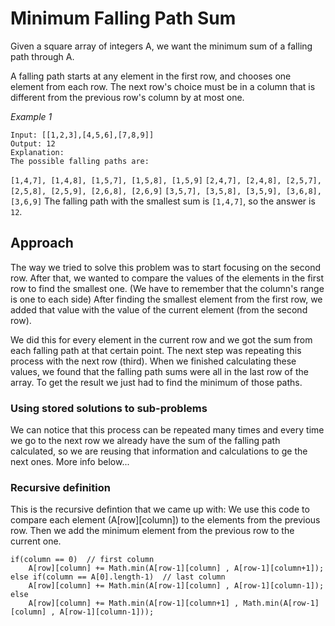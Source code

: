 # Minimum Falling Path Sum
Given a square array of integers A, we want the minimum sum of a falling path through A.

A falling path starts at any element in the first row, and chooses one element from each row.  The next row's choice must be in a column that is different from the previous row's column by at most one.

*Example 1*
```
Input: [[1,2,3],[4,5,6],[7,8,9]]
Output: 12
Explanation: 
The possible falling paths are:
```
`[1,4,7], [1,4,8], [1,5,7], [1,5,8], [1,5,9]`
`[2,4,7], [2,4,8], [2,5,7], [2,5,8], [2,5,9], [2,6,8], [2,6,9]`
`[3,5,7], [3,5,8], [3,5,9], [3,6,8], [3,6,9]`
The falling path with the smallest sum is `[1,4,7]`, so the answer is `12`.

## Approach
The way we tried to solve this problem was to start focusing on the second row. After that, we wanted to compare the values of the elements in the first row to find the smallest one. (We have to remember that the column's range is one to each side)
After finding the smallest element from the first row, we added that value with the value of the current element (from the second row). 

We did this for every element in the current row and we got the sum from each falling path at that certain point. The next step was repeating this process with the next row (third). When we finished calculating these values, we found that the falling path sums were all in the last row of the array.
To get the result we just had to find the minimum of those paths.

### Using stored solutions to sub-problems
We can notice that this process can be repeated many times and every time we go to the next row we already have the sum of the falling path calculated, so we are reusing that information and calculations to ge the next ones.
More info below...

### Recursive definition
This is the recursive defintion that we came up with:
We use this code to compare each element (A[row][column]) to the elements from the previous row. 
Then we add the minimum element from the previous row to the current one.
```
if(column == 0)  // first column
	A[row][column] += Math.min(A[row-1][column] , A[row-1][column+1]);
else if(column == A[0].length-1)  // last column
    A[row][column] += Math.min(A[row-1][column] , A[row-1][column-1]);
else 
    A[row][column] += Math.min(A[row-1][column+1] , Math.min(A[row-1][column] , A[row-1][column-1]));
```